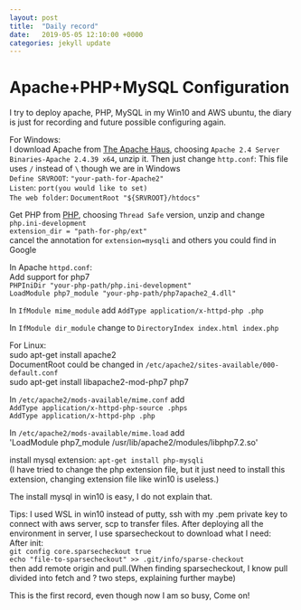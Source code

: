 ```yaml
---
layout: post
title:  "Daily record"
date:   2019-05-05 12:10:00 +0000
categories: jekyll update
---
```


Apache+PHP+MySQL Configuration  <br>
====
I try to deploy apache, PHP, MySQL in my Win10 and AWS ubuntu, the diary is just for recording and future possible configuring again.  <br>

For Windows:  <br>
I download Apache from [The Apache Haus][The-Apache-Haus], choosing `Apache 2.4 Server Binaries-Apache 2.4.39 x64`, unzip it. Then just change `http.conf`:
This file uses `/` instead of `\` though we are in Windows  <br>
`Define SRVROOT`: `"your-path-for-Apache2"`  <br>
`Listen`: `port(you would like to set)`  <br>
`The web folder`: `DocumentRoot "${SRVROOT}/htdocs"`  <br>

Get PHP from [PHP][PHP], choosing `Thread Safe` version, unzip and change `php.ini-development`  <br>
`extension_dir = "path-for-php/ext"`  <br>
cancel the annotation for `extension=mysqli` and others you could find in Google  <br>

In Apache `httpd.conf`:  <br>
Add support for php7  <br>
`PHPIniDir "your-php-path/php.ini-development"`  <br>
`LoadModule php7_module "your-php-path/php7apache2_4.dll"`  <br>

In `IfModule mime_module`
add `AddType application/x-httpd-php .php`  <br>

In `IfModule dir_module`
change to `DirectoryIndex index.html index.php`  <br>

For Linux:  <br>
sudo apt-get install apache2  <br>
DocumentRoot could be changed in `/etc/apache2/sites-available/000-default.conf`  <br>
sudo apt-get install libapache2-mod-php7 php7  <br>

In `/etc/apache2/mods-available/mime.conf` add  <br>
`AddType application/x-httpd-php-source .phps`  <br>
`AddType application/x-httpd-php .php`  <br>

In `/etc/apache2/mods-available/mime.load` add  <br>
'LoadModule php7_module /usr/lib/apache2/modules/libphp7.2.so'  <br>

install mysql extension: `apt-get install php-mysqli`  <br>
(I have tried to change the php extension file, but it just need to install this extension, changing extension file like win10 is useless.)  <br>

The install mysql in win10 is easy, I do not explain that.  <br>

Tips: I used WSL in win10 instead of putty, ssh with my .pem private key to connect with aws server, scp to transfer files. After deploying all the environment in server, I use sparsecheckout to download what I need:  <br>
After init:  <br>
`git config core.sparsecheckout true`  <br>
`echo "file-to-sparsecheckout" >> .git/info/sparse-checkout`  <br>
then add remote origin and pull.(When finding sparsecheckout, I know pull divided into fetch and ? two steps, explaining further maybe)  <br>

This is the first record, even though now I am so busy, Come on!  <br>

[The-Apache-Haus]:https://www.apachehaus.com/cgi-bin/download.plx
[PHP]:https://windows.php.net/download#php-7.3